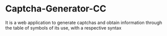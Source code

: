 # Captcha-Generator-CC
 It is a web application to generate captchas and obtain information through the table of symbols of its use, with a respective syntax
